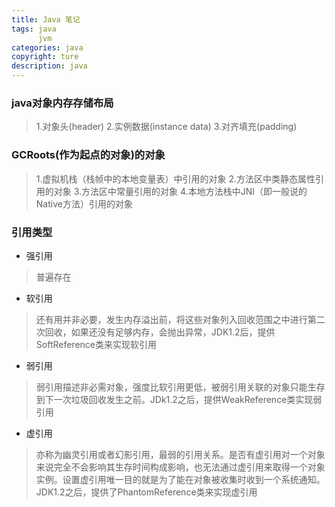 ```yaml
---
title: Java 笔记
tags: java
      jvm
categories: java
copyright: ture
description: java
---
```

### java对象内存存储布局
>1.对象头(header)
>2.实例数据(instance data)
>3.对齐填充(padding)
### GCRoots(作为起点的对象)的对象
>1.虚拟机栈（栈帧中的本地变量表）中引用的对象
>2.方法区中类静态属性引用的对象
>3.方法区中常量引用的对象
>4.本地方法栈中JNI（即一般说的Native方法）引用的对象

###  引用类型
* 强引用
>普遍存在
* 软引用
>还有用并非必要，发生内存溢出前，将这些对象列入回收范围之中进行第二次回收，如果还没有足够内存，会抛出异常，JDK1.2后，提供SoftReference类来实现软引用
* 弱引用
>弱引用描述非必需对象，强度比软引用更低，被弱引用关联的对象只能生存到下一次垃圾回收发生之前。JDk1.2之后，提供WeakReference类实现弱引用
* 虚引用
>亦称为幽灵引用或者幻影引用，最弱的引用关系。是否有虚引用对一个对象来说完全不会影响其生存时间构成影响，也无法通过虚引用来取得一个对象实例。设置虚引用唯一目的就是为了能在对象被收集时收到一个系统通知。JDK1.2之后，提供了PhantomReference类来实现虚引用
